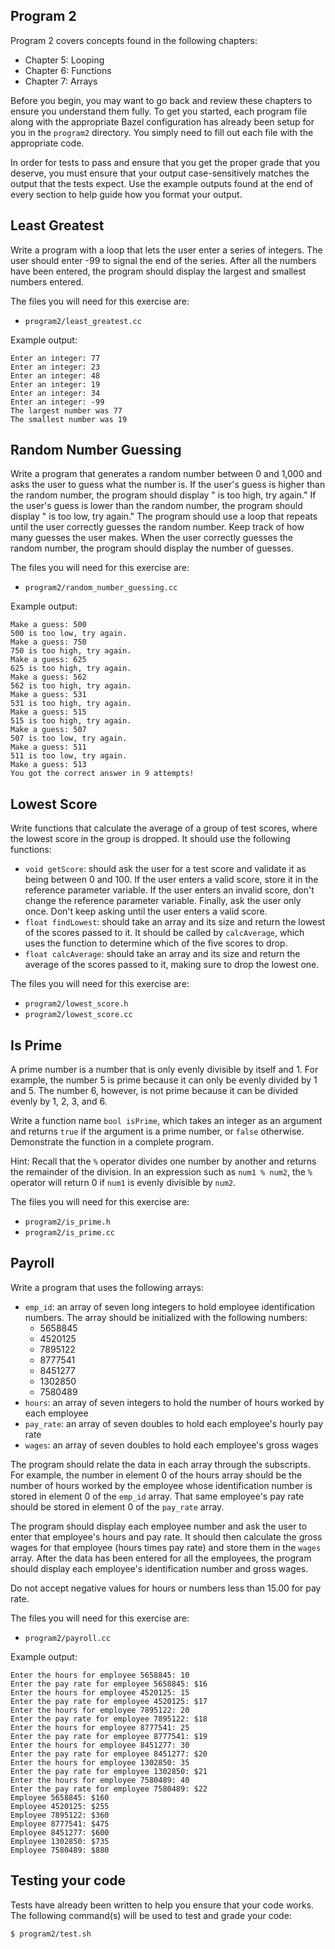 Program 2
---------
Program 2 covers concepts found in the following chapters:

- Chapter 5: Looping
- Chapter 6: Functions
- Chapter 7: Arrays

Before you begin, you may want to go back and review these chapters to ensure you understand them
fully. To get you started, each program file along with the appropriate Bazel configuration has
already been setup for you in the `program2` directory. You simply need to fill out each file with
the appropriate code.

In order for tests to pass and ensure that you get the proper grade that you deserve, you must
ensure that your output case-sensitively matches the output that the tests expect. Use the example
outputs found at the end of every section to help guide how you format your output.

Least Greatest
--------------
Write a program with a loop that lets the user enter a series of integers. The user should enter -99
to signal the end of the series. After all the numbers have been entered, the program should display
the largest and smallest numbers entered.

The files you will need for this exercise are:

- `program2/least_greatest.cc`

Example output:

    Enter an integer: 77
    Enter an integer: 23
    Enter an integer: 48
    Enter an integer: 19
    Enter an integer: 34
    Enter an integer: -99
    The largest number was 77
    The smallest number was 19

Random Number Guessing
----------------------
Write a program that generates a random number between 0 and 1,000 and asks the user to guess what
the number is. If the user's guess is higher than the random number, the program should display
"<number> is too high, try again." If the user's guess is lower than the random number, the program
should display "<number> is too low, try again." The program should use a loop that repeats until
the user correctly guesses the random number. Keep track of how many guesses the user makes. When
the user correctly guesses the random number, the program should display the number of guesses.

The files you will need for this exercise are:

- `program2/random_number_guessing.cc`

Example output:

    Make a guess: 500
    500 is too low, try again.
    Make a guess: 750
    750 is too high, try again.
    Make a guess: 625
    625 is too high, try again.
    Make a guess: 562
    562 is too high, try again.
    Make a guess: 531
    531 is too high, try again.
    Make a guess: 515
    515 is too high, try again.
    Make a guess: 507
    507 is too low, try again.
    Make a guess: 511
    511 is too low, try again.
    Make a guess: 513
    You got the correct answer in 9 attempts!

Lowest Score
------------
Write functions that calculate the average of a group of test scores, where the lowest score in the
group is dropped. It should use the following functions:

- `void getScore`: should ask the user for a test score and validate it as being between 0 and
  100. If the user enters a valid score, store it in the reference parameter variable. If the user
   enters an invalid score, don't change the reference parameter variable. Finally, ask the user
   only once. Don't keep asking until the user enters a valid score.
- `float findLowest`: should take an array and its size and return the lowest of the scores passed
  to it. It should be called by `calcAverage`, which uses the function to determine which of the
  five scores to drop.
- `float calcAverage`: should take an array and its size and return the average of the scores
  passed to it, making sure to drop the lowest one.

The files you will need for this exercise are:

- `program2/lowest_score.h`
- `program2/lowest_score.cc`

Is Prime
--------
A prime number is a number that is only evenly divisible by itself and 1. For example, the number 5
is prime because it can only be evenly divided by 1 and 5. The number 6, however, is not prime
because it can be divided evenly by 1, 2, 3, and 6.

Write a function name `bool isPrime`, which takes an integer as an argument and returns `true` if
the argument is a prime number, or `false` otherwise. Demonstrate the function in a complete
program.

Hint: Recall that the `%` operator divides one number by another and returns the remainder of the
division. In an expression such as `num1 % num2`, the `%` operator will return 0 if `num1` is evenly
divisible by `num2`.

The files you will need for this exercise are:

- `program2/is_prime.h`
- `program2/is_prime.cc`

Payroll
-------
Write a program that uses the following arrays:

- `emp_id`: an array of seven long integers to hold employee identification numbers.
    The array should be initialized with the following numbers:
    - 5658845
    - 4520125
    - 7895122
    - 8777541
    - 8451277
    - 1302850
    - 7580489
- `hours`: an array of seven integers to hold the number of hours worked by each
    employee
- `pay_rate`: an array of seven doubles to hold each employee's hourly pay rate
- `wages`: an array of seven doubles to hold each employee's gross wages

The program should relate the data in each array through the subscripts. For example, the number in
element 0 of the hours array should be the number of hours worked by the employee whose
identification number is stored in element 0 of the `emp_id` array. That same employee's pay rate
should be stored in element 0 of the `pay_rate` array.

The program should display each employee number and ask the user to enter that employee's hours and
pay rate. It should then calculate the gross wages for that employee (hours times pay rate) and
store them in the `wages` array. After the data has been entered for all the employees, the
program should display each employee's identification number and gross wages.

Do not accept negative values for hours or numbers less than 15.00 for pay rate.

The files you will need for this exercise are:

- `program2/payroll.cc`

Example output:

    Enter the hours for employee 5658845: 10
    Enter the pay rate for employee 5658845: $16
    Enter the hours for employee 4520125: 15
    Enter the pay rate for employee 4520125: $17
    Enter the hours for employee 7895122: 20
    Enter the pay rate for employee 7895122: $18
    Enter the hours for employee 8777541: 25
    Enter the pay rate for employee 8777541: $19
    Enter the hours for employee 8451277: 30
    Enter the pay rate for employee 8451277: $20
    Enter the hours for employee 1302850: 35
    Enter the pay rate for employee 1302850: $21
    Enter the hours for employee 7580489: 40
    Enter the pay rate for employee 7580489: $22
    Employee 5658845: $160
    Employee 4520125: $255
    Employee 7895122: $360
    Employee 8777541: $475
    Employee 8451277: $600
    Employee 1302850: $735
    Employee 7580489: $880

Testing your code
-----------------
Tests have already been written to help you ensure that your code works. The following command(s)
will be used to test and grade your code:

    $ program2/test.sh
